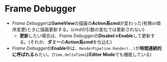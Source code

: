 # Frame Debugger

- *Frame Debugger*は**GameView**の描画の**Action系cmd**が変わった(有無or順序変更)ときに描画更新する。(*cmd*の引数の変化では更新されない)
  - **更新**したい場合は、*Frame Debugger*の**Disabel→Enable**して更新する。(それか、**ダミー**の**Action系cmd**を仕込む)
- *Frame Debugger*の**Enable**中は、`RenderPipeline.Render(..)`が**時間連続的に呼ばれる**みたい。(`Time.deltaTime`は**Editor Mode**でも機能している)
